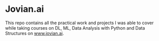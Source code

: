 # Jovian.ai

This repo contains all the practical work and projects I was able to cover while taking courses on DL, ML, 
Data Analysis with Python and Data Structures on www.jovian.ai.
